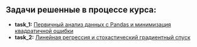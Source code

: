 ## Задачи решенные в процессе курса:

- **task_1:** [Первичный анализ данных c Pandas и минимизация квадратичной ошибки](https://github.com/AlexG888/Specialization_from_MIPT_and_Yandex/blob/master/course_2/task_1.ipynb)
- **task_2:** [Линейная регрессия и стохастический градиентный спуск](https://github.com/AlexG888/Specialization_from_MIPT_and_Yandex/blob/master/course_2/task_2.ipynb)
